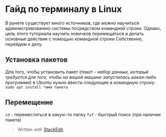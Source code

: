 
# Гайд по терминалу в Linux
В рунете существует много источников, где можно научиться администрированию системы посредством командной строки. Однако, цель этого туториала научить новичков перемещаться и делать основные действия с помощью командной строки
Собственно, перейдем к делу.
## Установка пакетов
Для того, чтобы установить пакет (*пакет - набор данных, который требуется для того, чтобы на вашей машине запустилась какая-либо программа*) в Ubuntu нужно ввести следующее в командную строку:
`sudo apt install *имя пакета`
## Перемещение
`cd` - переместиться в какую-то папку
`fzf` - быстрый поиск (при наличии пакета)


> Written with [StackEdit](https://stackedit.io/).
<!--stackedit_data:
eyJoaXN0b3J5IjpbMTkxMDc1Njc3MCwtMTQ3Mjk0MDk0M119
-->